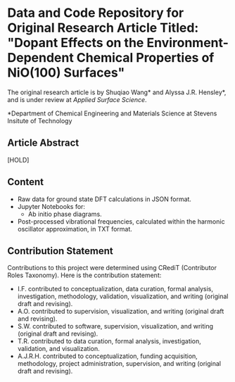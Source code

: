 # Data and Code Repository for Original Research Article Titled: "Dopant Effects on the Environment-Dependent Chemical Properties of NiO(100) Surfaces"
The original research article is by Shuqiao Wang* and Alyssa J.R. Hensley*, and is under review at _Applied Surface Science_.

*Department of Chemical Engineering and Materials Science at Stevens Insitute of Technology

## Article Abstract
[HOLD]

## Content
- Raw data for ground state DFT calculations in JSON format.
- Jupyter Notebooks for:
  - Ab initio phase diagrams.
- Post-processed vibrational frequencies, calculated within the harmonic oscillator approximation, in TXT format.

## Contribution Statement
Contributions to this project were determined using CRediT (Contributor Roles Taxonomy). Here is the contribution statement:
- I.F. contributed to conceptualization, data curation, formal analysis, investigation, methodology, validation, visualization, and writing (original draft and revising).
- A.O. contributed to supervision, visualization, and writing (original draft and revising).
- S.W. contributed to software, supervision, visualization, and writing (original draft and revising).
- T.R. contributed to data curation, formal analysis, investigation, validation, and visualization.
- A.J.R.H. contributed to conceptualization, funding acquisition, methodology, project administration, supervision, and writing (original draft and revising).
